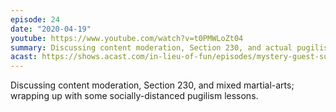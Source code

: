 ```yaml
---
episode: 24
date: "2020-04-19"
youtube: https://www.youtube.com/watch?v=t0PMWLoZt04
summary: Discussing content moderation, Section 230, and actual pugilism
acast: https://shows.acast.com/in-lieu-of-fun/episodes/mystery-guest-sunday-with-carrie-cordero-and-yorick
---
```

Discussing content moderation, Section 230, and mixed martial-arts; wrapping up with some socially-distanced pugilism lessons.
